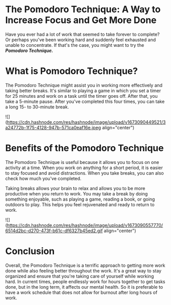 # The Pomodoro Technique: A Way to Increase Focus and Get More Done

Have you ever had a lot of work that seemed to take forever to complete? Or perhaps you've been working hard and suddenly feel exhausted and unable to concentrate. If that's the case, you might want to try the ***Pomodoro Technique.***

# What is Pomodoro Technique?

The Pomodoro Technique might assist you in working more effectively and taking better breaks. It's similar to playing a game in which you set a timer for 25 minutes and work on a task until the timer goes off. After that, you take a 5-minute pause. After you've completed this four times, you can take a long 15- to 30-minute break.

![](https://cdn.hashnode.com/res/hashnode/image/upload/v1673090449521/3a24772b-1f75-4128-947b-571ca0eaf16e.jpeg align="center")

# Benefits of the Pomodoro Technique

The Pomodoro Technique is useful because it allows you to focus on one activity at a time. When you work on anything for a short period, it is easier to stay focused and avoid distractions. When you take breaks, you can also check how much you've completed.

Taking breaks allows your brain to relax and allows you to be more productive when you return to work. You may take a break by doing something enjoyable, such as playing a game, reading a book, or going outdoors to play. This helps you feel rejuvenated and ready to return to work.

![](https://cdn.hashnode.com/res/hashnode/image/upload/v1673090557770/6514d2bc-d270-473f-b61c-df6327b45ed2.gif align="center")

# Conclusion

Overall, the Pomodoro Technique is a terrific approach to getting more work done while also feeling better throughout the work. It's a great way to stay organized and ensure that you're taking care of yourself while working hard. In current times, people endlessly work for hours together to get tasks done, but in the long term, it affects our mental health. So it is preferable to have a work schedule that does not allow for burnout after long hours of work.